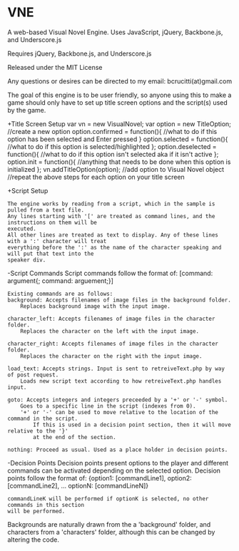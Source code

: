 VNE
===

A web-based Visual Novel Engine. Uses JavaScript, jQuery, Backbone.js, and Underscore.js

Requires jQuery, Backbone.js, and Underscore.js

Released under the MIT License

Any questions or desires can be directed to my email: bcrucitti(at)gmail.com

The goal of this engine is to be user friendly, so anyone using this to make a game
should only have to set up title screen options and the script(s) used
by the game.


+Title Screen Setup
	var vn = new VisualNovel;
	var option = new TitleOption; //create a new option
	option.confirmed = function(){
		//what to do if this option has been selected and Enter pressed
	}
	option.selected = function(){
		//what to do if this option is selected/highlighted
	};
	option.deselected = function(){
		//what to do if this option isn't selected aka if it isn't active
	};
	option.init = function(){
		//anything that needs to be done when this option is initialized
	};
	vn.addTitleOption(option); //add option to Visual Novel object
	//repeat the above steps for each option on your title screen 


+Script Setup

	The engine works by reading from a script, which in the sample is pulled from a text file.
	Any lines starting with '[' are treated as command lines, and the instructions on them will be
	executed.
	All other lines are treated as text to display. Any of these lines with a ':' character will treat
	everything before the ':' as the name of the character speaking and will put that text into the 
	speaker div.

 -Script Commands
	Script commands follow the format of:
	[command: argument{; command: arguement;}]
	
	Existing commands are as follows:
	background: Accepts filenames of image files in the background folder.
		Replaces background image with the input image.
		
	character_left: Accepts filenames of image files in the character folder.
		Replaces the character on the left with the input image.
	
	character_right: Accepts filenames of image files in the character folder.
		Replaces the character on the right with the input image.
		
	load_text: Accepts strings. Input is sent to retreiveText.php by way of post request.
		Loads new script text according to how retreiveText.php handles input.
	
	goto: Accepts integers and integers preceeded by a '+' or '-' symbol.
		Goes to a specific line in the script (indexes from 0).
		'+' or '-' can be used to move relative to the location of the command in the script.
			If this is used in a decision point section, then it will move relative to the '}'
			at the end of the section.

	nothing: Proceed as usual. Used as a place holder in decision points.

 -Decision Points
	Decision points present options to the player and different commands can be
	activated depending on the selected option.
	Decision points follow the format of:
	{option1: [commandLine1],
	option2: [commandLine2],
	...
	optionN: [commandLineN]}
	
	commandLineK will be performed if optionK is selected, no other commands in this section
	will be performed.

Backgrounds are naturally drawn from the a 'background' folder, and characters from a 'characters'
folder, although this can be changed by altering the code.